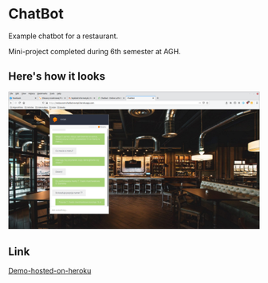 # ChatBot

Example chatbot for a restaurant.

Mini-project completed during 6th semester at AGH.

## Here's how it looks

![img](./demo.png)

## Link

[Demo-hosted-on-heroku](https://restaurant-chatbot-exmpl.herokuapp.com/)
